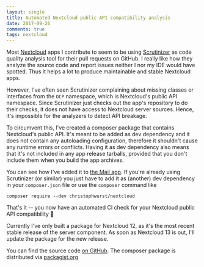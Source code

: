 ```yaml
---
layout: single
title: Automated Nextcloud public API compatibility analysis
date: 2017-09-26
comments: true
tags: nextcloud
---
```


Most [Nextcloud][1] apps I contribute to seem to be using [Scrutinizer][2] as
code quality analysis tool for their pull requests on GitHub. I really like how
they analyze the source code and report issues neither I nor my IDE would have
spotted. Thus it helps a lot to produce maintainable and stable Nextcloud apps.

However, I've often seen Scrutinizer complaining about missing classes or
interfaces from the `OCP` namespace, which is Nextcloud's public API namespace.
Since Scrutinizer just checks out the app's repository to do their checks, it
does not have access to Nextcloud server sources. Hence, it's impossible for
the analyzers to detect API breakage.

To circumvent this, I've created a composer package that contains Nextcloud's
public API. It's meant to be added as dev dependency and it does not contain
any autoloading configuration, therefore it shouldn't cause any runtime errors
or conflicts. Having it as dev dependency also means that it's not included
in any app release tarballs, provided that you don't include them when you
build the app archives.

You can see how I've added it to [the Mail app][3]. If you're already using
Scrutinizer (or similar) you just have to add it as (another) dev dependency
in your `composer.json` file or use the `composer` command like

```
composer require --dev christophwurst/nextcloud
```

That's it -- you now have an automated CI check
for your Nextcloud public API compatibility 🚀

Currently I've only built a package for Nextcloud 12, as it's the most recent
stable release of the server component. As soon as Nextcloud 13 is out, I'll
update the package for the new release.

You can find the source code [on GitHub][4]. The composer package is
distributed via [packagist.org][5]

[1]: https://nextcloud.com/
[2]: https://scrutinizer-ci.com/
[3]: https://github.com/nextcloud/mail/pull/539
[4]: https://github.com/ChristophWurst/nextcloud_composer
[5]: https://packagist.org/packages/christophwurst/nextcloud
